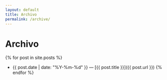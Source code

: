 ```yaml
---
layout: default
title: Archivo
permalink: /archive/
---
```

# Archivo
{% for post in site.posts %}
- {{ post.date | date: "%Y-%m-%d" }} — [{{ post.title }}]({{ post.url }})
{% endfor %}
